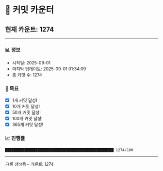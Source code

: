 # 🔢 커밋 카운터

## 현재 카운트: 1274

---

### 📊 정보
- 시작일: 2025-09-01
- 마지막 업데이트: 2025-09-01 01:34:09
- 총 커밋 수: 1274

### 🎯 목표
- [x] 1개 커밋 달성!
- [x] 10개 커밋 달성!
- [x] 50개 커밋 달성!
- [x] 100개 커밋 달성!
- [x] 365개 커밋 달성!

### 📈 진행률
```
██████████████████████████████████████████████████ 1274/100
```

---
*자동 생성됨 - 카운트: 1274*
